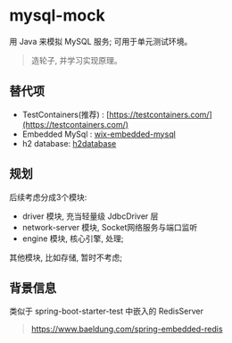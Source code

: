 # mysql-mock

用 Java 来模拟 MySQL 服务; 可用于单元测试环境。

> 造轮子, 并学习实现原理。

## 替代项

- TestContainers(推荐) : [https://testcontainers.com/](https://testcontainers.com/)
- Embedded MySql : [wix-embedded-mysql](https://github.com/wix-incubator/wix-embedded-mysql)
- h2 database: [h2database](https://github.com/h2database/h2database)

## 规划

后续考虑分成3个模块:

- driver 模块, 充当轻量级 JdbcDriver 层
- network-server 模块, Socket网络服务与端口监听
- engine 模块, 核心引擎, 处理;

其他模块, 比如存储, 暂时不考虑;






## 背景信息

类似于 spring-boot-starter-test 中嵌入的 RedisServer

> https://www.baeldung.com/spring-embedded-redis

